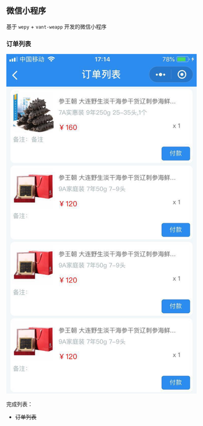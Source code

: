 ## 微信小程序

基于 `wepy` + `vant-weapp` 开发的微信小程序


### 订单列表

![订单列表](./doc/images/1061562750107_.pic.jpg)


完成列表：

* ~~订单列表~~
